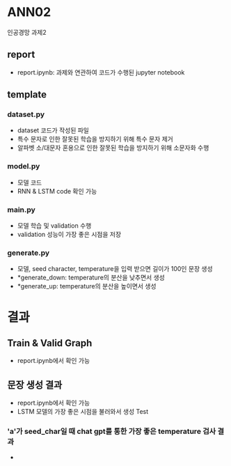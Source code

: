 # ANN02
인공경망 과제2

## report
- report.ipynb: 과제와 연관하여 코드가 수행된 jupyter notebook

## template
### dataset.py
- dataset 코드가 작성된 파일
- 특수 문자로 인한 잘못된 학습을 방지하기 위해 특수 문자 제거
- 알파벳 소/대문자 혼용으로 인한 잘못된 학습을 방지하기 위해 소문자화 수행
  
### model.py
- 모델 코드
- RNN & LSTM code 확인 가능

### main.py
- 모델 학습 및 validation 수행
- validation 성능이 가장 좋은 시점을 저장

### generate.py
- 모델, seed character, temperature을 입력 받으면 길이가 100인 문장 생성
- *generate_down: temperature의 분산을 낮추면서 생성
- *generate_up: temperature의 분산을 높이면서 생성

# 결과
## Train & Valid Graph
- report.ipynb에서 확인 가능

## 문장 생성 결과
- report.ipynb에서 확인 가능
- LSTM 모델의 가장 좋은 시점을 불러와서 생성 Test
### 'a'가 seed_char일 때 chat gpt를 통한 가장 좋은 temperature 검사 결과
- 
